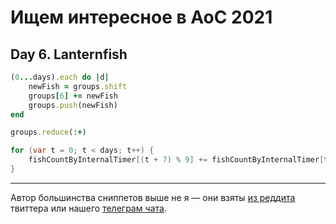 # Ищем интересное в AoC 2021 

## Day 6. Lanternfish

```ruby
(0...days).each do |d|
    newFish = groups.shift
    groups[6] += newFish
    groups.push(newFish)
end

groups.reduce(:+)
```

```c#
for (var t = 0; t < days; t++) {
    fishCountByInternalTimer[(t + 7) % 9] += fishCountByInternalTimer[t % 9];
}
```

---

Автор большинства сниппетов выше не я — они взяты [из реддита](https://www.reddit.com/r/adventofcode/) твиттера или нашего [телеграм чата](https://t.me/konturAoC2021_chat).
